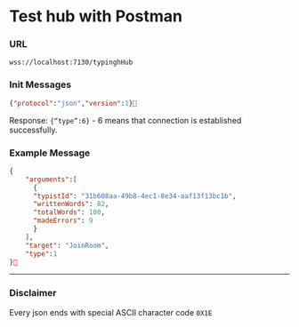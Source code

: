 # Test hub with Postman

### URL

```url
wss://localhost:7130/typinghHub
```

### Init Messages

```json
{"protocol":"json","version":1}
```

Response: `{“type”:6}` - 6 means that connection is established successfully.

### Example Message

```json
{
    "arguments":[
      {
      "typistId": "31b608aa-49b8-4ec1-8e34-aaf13f13bc1b",
      "writtenWords": 82,
      "totalWords": 100,
      "madeErrors": 9
      }
    ],
    "target": "JoinRoom",
    "type":1
}
```

---

### Disclaimer

Every json ends with special ASCII character code `0X1E`
